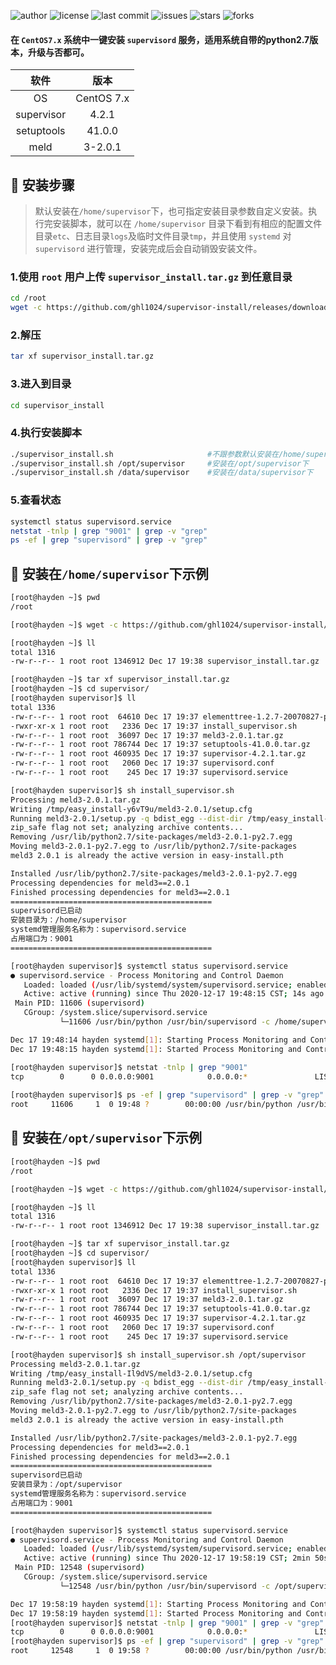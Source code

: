 ![author](https://img.shields.io/badge/author-Hayden-blueviolet.svg)
![license](https://img.shields.io/github/license/ghl1024/supervisor-install.svg)
![last commit](https://img.shields.io/github/last-commit/ghl1024/supervisor-install.svg)
![issues](https://img.shields.io/github/issues/ghl1024/supervisor-install.svg)
![stars](https://img.shields.io/github/stars/ghl1024/supervisor-install.svg)
![forks](https://img.shields.io/github/forks/ghl1024/supervisor-install.svg)

#### 在 `CentOS7.x` 系统中一键安装 `supervisord` 服务，适用系统自带的python2.7版本，升级与否都可。

| **软件** | 版本 |
| :---: | :---: |
| OS | CentOS 7.x |
| supervisor | 4.2.1 |
| setuptools | 41.0.0 |
| meld | 3-2.0.1 |

## :pushpin: 安装步骤

> 默认安装在`/home/supervisor`下，也可指定安装目录参数自定义安装。执行完安装脚本，就可以在 `/home/supervisor` 目录下看到有相应的配置文件目录`etc`、日志目录`logs`及临时文件目录`tmp`，并且使用 `systemd` 对 `supervisord` 进行管理，安装完成后会自动销毁安装文件。

### 1.使用 `root` 用户上传 `supervisor_install.tar.gz` 到任意目录

```bash
cd /root
wget -c https://github.com/ghl1024/supervisor-install/releases/download/V1.0/supervisor_install.tar.gz
```

### 2.解压

```bash
tar xf supervisor_install.tar.gz
```

### 3.进入到目录

```bash
cd supervisor_install
```

### 4.执行安装脚本

```bash
./supervisor_install.sh                     #不跟参数默认安装在/home/supervisor下
./supervisor_install.sh /opt/supervisor     #安装在/opt/supervisor下
./supervisor_install.sh /data/supervisor    #安装在/data/supervisor下
```

### 5.查看状态

```bash
systemctl status supervisord.service
netstat -tnlp | grep "9001" | grep -v "grep"
ps -ef | grep "supervisord" | grep -v "grep"
```

## :triangular_flag_on_post: 安装在`/home/supervisor`下示例

```bash
[root@hayden ~]$ pwd
/root

[root@hayden ~]$ wget -c https://github.com/ghl1024/supervisor-install/releases/download/V1.0/supervisor_install.tar.gz

[root@hayden ~]$ ll
total 1316
-rw-r--r-- 1 root root 1346912 Dec 17 19:38 supervisor_install.tar.gz

[root@hayden ~]$ tar xf supervisor_install.tar.gz 
[root@hayden ~]$ cd supervisor/
[root@hayden supervisor]$ ll
total 1336
-rw-r--r-- 1 root root  64610 Dec 17 19:37 elementtree-1.2.7-20070827-preview.zip
-rwxr-xr-x 1 root root   2336 Dec 17 19:37 install_supervisor.sh
-rw-r--r-- 1 root root  36097 Dec 17 19:37 meld3-2.0.1.tar.gz
-rw-r--r-- 1 root root 786744 Dec 17 19:37 setuptools-41.0.0.tar.gz
-rw-r--r-- 1 root root 460935 Dec 17 19:37 supervisor-4.2.1.tar.gz
-rw-r--r-- 1 root root   2060 Dec 17 19:37 supervisord.conf
-rw-r--r-- 1 root root    245 Dec 17 19:37 supervisord.service

[root@hayden supervisor]$ sh install_supervisor.sh 
Processing meld3-2.0.1.tar.gz
Writing /tmp/easy_install-y6vT9u/meld3-2.0.1/setup.cfg
Running meld3-2.0.1/setup.py -q bdist_egg --dist-dir /tmp/easy_install-y6vT9u/meld3-2.0.1/egg-dist-tmp-Ai63Ax
zip_safe flag not set; analyzing archive contents...
Removing /usr/lib/python2.7/site-packages/meld3-2.0.1-py2.7.egg
Moving meld3-2.0.1-py2.7.egg to /usr/lib/python2.7/site-packages
meld3 2.0.1 is already the active version in easy-install.pth

Installed /usr/lib/python2.7/site-packages/meld3-2.0.1-py2.7.egg
Processing dependencies for meld3==2.0.1
Finished processing dependencies for meld3==2.0.1
=============================================
supervisord已启动
安装目录为：/home/supervisor
systemd管理服务名称为：supervisord.service
占用端口为：9001
=============================================

[root@hayden supervisor]$ systemctl status supervisord.service
● supervisord.service - Process Monitoring and Control Daemon
   Loaded: loaded (/usr/lib/systemd/system/supervisord.service; enabled; vendor preset: disabled)
   Active: active (running) since Thu 2020-12-17 19:48:15 CST; 14s ago
 Main PID: 11606 (supervisord)
   CGroup: /system.slice/supervisord.service
           └─11606 /usr/bin/python /usr/bin/supervisord -c /home/supervisor/etc/supervisord.conf

Dec 17 19:48:14 hayden systemd[1]: Starting Process Monitoring and Control Daemon...
Dec 17 19:48:15 hayden systemd[1]: Started Process Monitoring and Control Daemon.

[root@hayden supervisor]$ netstat -tnlp | grep "9001"
tcp        0      0 0.0.0.0:9001            0.0.0.0:*               LISTEN      11606/python
        
[root@hayden supervisor]$ ps -ef | grep "supervisord" | grep -v "grep"
root     11606     1  0 19:48 ?        00:00:00 /usr/bin/python /usr/bin/supervisord -c /home/supervisor/etc/supervisord.conf
```

## :rocket: 安装在`/opt/supervisor`下示例

```bash
[root@hayden ~]$ pwd
/root

[root@hayden ~]$ wget -c https://github.com/ghl1024/supervisor-install/releases/download/V1.0/supervisor_install.tar.gz

[root@hayden ~]$ ll
total 1316
-rw-r--r-- 1 root root 1346912 Dec 17 19:38 supervisor_install.tar.gz

[root@hayden ~]$ tar xf supervisor_install.tar.gz 
[root@hayden ~]$ cd supervisor/
[root@hayden supervisor]$ ll
total 1336
-rw-r--r-- 1 root root  64610 Dec 17 19:37 elementtree-1.2.7-20070827-preview.zip
-rwxr-xr-x 1 root root   2336 Dec 17 19:37 install_supervisor.sh
-rw-r--r-- 1 root root  36097 Dec 17 19:37 meld3-2.0.1.tar.gz
-rw-r--r-- 1 root root 786744 Dec 17 19:37 setuptools-41.0.0.tar.gz
-rw-r--r-- 1 root root 460935 Dec 17 19:37 supervisor-4.2.1.tar.gz
-rw-r--r-- 1 root root   2060 Dec 17 19:37 supervisord.conf
-rw-r--r-- 1 root root    245 Dec 17 19:37 supervisord.service

[root@hayden supervisor]$ sh install_supervisor.sh /opt/supervisor
Processing meld3-2.0.1.tar.gz
Writing /tmp/easy_install-Il9dVS/meld3-2.0.1/setup.cfg
Running meld3-2.0.1/setup.py -q bdist_egg --dist-dir /tmp/easy_install-Il9dVS/meld3-2.0.1/egg-dist-tmp-KKp4Ol
zip_safe flag not set; analyzing archive contents...
Removing /usr/lib/python2.7/site-packages/meld3-2.0.1-py2.7.egg
Moving meld3-2.0.1-py2.7.egg to /usr/lib/python2.7/site-packages
meld3 2.0.1 is already the active version in easy-install.pth

Installed /usr/lib/python2.7/site-packages/meld3-2.0.1-py2.7.egg
Processing dependencies for meld3==2.0.1
Finished processing dependencies for meld3==2.0.1
=============================================
supervisord已启动
安装目录为：/opt/supervisor
systemd管理服务名称为：supervisord.service
占用端口为：9001
=============================================

[root@hayden supervisor]$ systemctl status supervisord.service
● supervisord.service - Process Monitoring and Control Daemon
   Loaded: loaded (/usr/lib/systemd/system/supervisord.service; enabled; vendor preset: disabled)
   Active: active (running) since Thu 2020-12-17 19:58:19 CST; 2min 50s ago
 Main PID: 12548 (supervisord)
   CGroup: /system.slice/supervisord.service
           └─12548 /usr/bin/python /usr/bin/supervisord -c /opt/supervisor/etc/supervisord.conf

Dec 17 19:58:19 hayden systemd[1]: Starting Process Monitoring and Control Daemon...
Dec 17 19:58:19 hayden systemd[1]: Started Process Monitoring and Control Daemon.
[root@hayden supervisor]$ netstat -tnlp | grep "9001" | grep -v "grep"
tcp        0      0 0.0.0.0:9001            0.0.0.0:*               LISTEN      12548/python        
[root@hayden supervisor]$ ps -ef | grep "supervisord" | grep -v "grep"
root     12548     1  0 19:58 ?        00:00:00 /usr/bin/python /usr/bin/supervisord -c /opt/supervisor/etc/supervisord.conf
```
